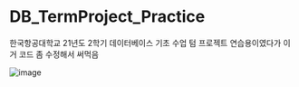 # DB_TermProject_Practice
한국항공대학교 21년도 2학기 데이터베이스 기초 수업 텀 프로젝트 연습용이였다가 이거 코드 좀 수정해서 써먹음


![image](https://user-images.githubusercontent.com/79046106/141319195-e69a16c7-3261-4577-9b6d-2c9ef4da205f.png)
